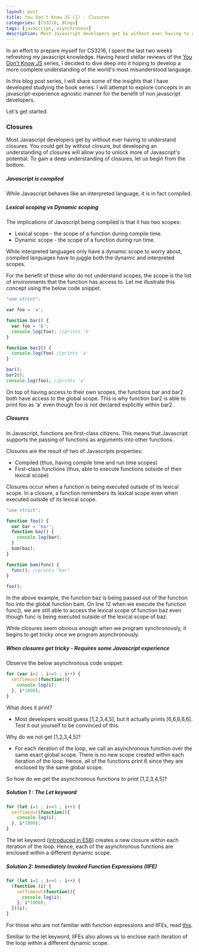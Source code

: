 ```yaml
---
layout: post
title: You Don't Know JS (1) - Closures
categories: [CS3216, Blogs]
tags: [javascript, asynchronous]
description: Most Javascript developers get by without ever having to understand closures. You could get by without closure, but developing an understanding of closures will allow you to unlock more of Javascript's potential.
---
```


In an effort to prepare myself for CS3216, I spent the last two weeks refreshing my javascript knowledge. Having heard stellar reviews of the [You Don't Know JS](https://github.com/getify/You-Dont-Know-JS) series, I decided to dive deep into it hoping to develop a more complete understanding of the world's most misunderstood language.

In this blog post series, I will share some of the insights that I have developed studying the book series. I will attempt to explore concepts in an javascript-experience agnostic manner for the benefit of non javascript developers. 

Let's get started.



### Closures

Most Javascript developers get by without ever having to understand closures. You could get by without closure, but developing an understanding of closures will allow you to unlock more of Javascript's potential. To gain a deep understanding of closures, let us begin from the bottom.



##### Javascript is compiled

While Javascript behaves like an interpreted language, it is in fact compiled. 



##### Lexical scoping vs Dynamic scoping

The implications of Javascript being compiled is that it has two scopes:

- Lexical scope - the scope of a function during compile time. 
- Dynamic scope - the scope of a function during run time. 

While interpreted languages only have a dynamic scope to worry about, compiled languages have to juggle both the dynamic and interpreted scopes. 

For the benefit of those who do not understand scopes, the scope is the list of environments that the function has access to. Let me illustrate this concept using the below code snippet.

```javascript
"use strict";

var foo = 'a';

function bar() {
  var foo = 'b';
  console.log(foo); //prints 'b'
}

function bar2() {
  console.log(foo) //prints 'a'
}

bar();
bar2();
console.log(foo); //prints 'a'
```

On top of having access to their own scopes, the functions bar and bar2 both have access to the global scope. This is why function bar2 is able to print foo as 'a' even though foo is not declared explicitly within bar2. 



##### Closures

In Javascript, functions are first-class citizens. This means that Javascript supports the passing of functions as arguments into other functions.

Closures are the result of two of Javascripts properties:

- Compiled (thus, having compile time and run time scopes)
- First-class functions (thus, able to execute functions outside of their lexical scope)

Closures occur when a function is being executed outside of its lexical scope. In a closure, a function remembers its lexical scope even when executed outside of its lexical scope.

```javascript
"use strict";

function foo() {
  var bar = 'bar';
  function baz() {
    console.log(bar);
  }
  bam(baz);
}

function bam(func) {
  func(); //prints "bar"
}

foo();
```

In the above example, the function baz is being passed out of the function foo into the global function bam. On line 12 when we execute the function func(), we are still able to access the lexical scope of function baz even though func is being executed outside of the lexical scope of baz.

While closures seem obvious enough when we program synchronously, it begins to get tricky once we program asynchronously. 



##### When closures get tricky - Requires some Javascript experience

Observe the below asynchronous code snippet:

```javascript
for (var i=1 ; i<=5 ; i++) {
  setTimeout(function(){
    console.log(i);
  }, i*1000);
}
```

What does it print?

- Most developers would guess [1,2,3,4,5], but it actually prints [6,6,6,6,6]. Test it out yourself to be convinced of this.

Why do we not get [1,2,3,4,5]?

- For each iteration of the loop, we call an asynchronous function over the same exact global scope. There is no new scope created within each iteration of the loop. Hence, all of the functions print 6 since they are enclosed by the same global scope.

So how do we get the asynchronous functions to print [1,2,3,4,5]?



##### Solution 1 : The Let keyword

```javascript
for (let i=1 ; i<=5 ; i++) {
  setTimeout(function(){
    console.log(i);
  }, i*1000);
}
```

The let keyword ([introduced in ES6](https://github.com/lukehoban/es6features)) creates a new closure within each iteration of the loop. Hence, each of the asynchronous functions are enclosed within a different dynamic scope.



##### Solution 2: Immediately Invoked Function Expressions (IIFE)

```javascript
for (let i=1 ; i<=5 ; i++) {
  (function (i) {
    setTimeout(function(){
      console.log(i);
    }, i*1000);
  })(i);
}
```

For those who are not familiar with function expressions and IIFEs, read [this](http://adripofjavascript.com/blog/drips/an-introduction-to-iffes-immediately-invoked-function-expressions.html).

Similiar to the let keyword, IIFEs also allows us to enclose each iteration of the loop within a different dynamic scope.

